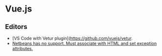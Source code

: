 # Vue.js

## Editors

* [VS Code with Vetur plugin](https://github.com/vuejs/vetur.
* [Netbeans has no support. Must associate with HTML and set exception attributes.](https://github.com/janis-rullis/dev/blob/master/Code-editor/Netbeans/Setup-and-config-netbeans.md#vuejs-syntax-highlight)
